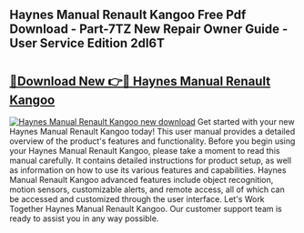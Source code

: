 ## Haynes Manual Renault Kangoo Free Pdf Download - Part-7TZ New Repair Owner Guide - User Service Edition 2dI6T

# <h2><a href="http://bc48860.oget.top/?id=Haynes+Manual+Renault+Kangoo">🔗Download New 👉🔴 Haynes Manual Renault Kangoo</a></h2>

[![Haynes Manual Renault Kangoo new download](https://i.imgur.com/5g1atiW.png)](http://bc48860.oget.top/?id=Haynes+Manual+Renault+Kangoo)
Get started with your new Haynes Manual Renault Kangoo today! This user manual provides a detailed overview of the product's features and functionality. Before you begin using your Haynes Manual Renault Kangoo, please take a moment to read this manual carefully. It contains detailed instructions for product setup, as well as information on how to use its various features and capabilities. Haynes Manual Renault Kangoo advanced features include object recognition, motion sensors, customizable alerts, and remote access, all of which can be accessed and customized through the user interface. Let's Work Together Haynes Manual Renault Kangoo. Our customer support team is ready to assist you in any way possible.
